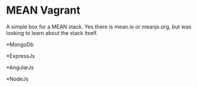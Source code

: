 MEAN Vagrant
============

A simple box for a MEAN stack. Yes there is mean.io or meanjs.org, but was looking to learn about the stack itself.

*MongoDb

*ExpressJs

*AngularJs

*NodeJs
